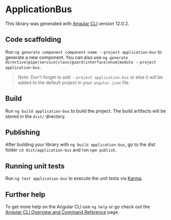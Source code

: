 # ApplicationBus

This library was generated with [Angular CLI](https://github.com/angular/angular-cli) version 12.0.2.

## Code scaffolding

Run `ng generate component component-name --project application-bus` to generate a new component. You can also use `ng generate directive|pipe|service|class|guard|interface|enum|module --project application-bus`.
> Note: Don't forget to add `--project application-bus` or else it will be added to the default project in your `angular.json` file. 

## Build

Run `ng build application-bus` to build the project. The build artifacts will be stored in the `dist/` directory.

## Publishing

After building your library with `ng build application-bus`, go to the dist folder `cd dist/application-bus` and run `npm publish`.

## Running unit tests

Run `ng test application-bus` to execute the unit tests via [Karma](https://karma-runner.github.io).

## Further help

To get more help on the Angular CLI use `ng help` or go check out the [Angular CLI Overview and Command Reference](https://angular.io/cli) page.
